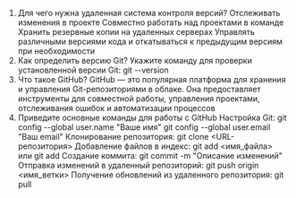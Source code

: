 1) Для чего нужна удаленная система контроля версий?
Отслеживать изменения в проекте
Совместно работать над проектами в команде
Хранить резервные копии на удаленных серверах
Управлять различными версиями кода и откатываться
к предыдущим версиям при необходимости
2) Как определить версию Git?
Укажите команду для проверки установленной версии Git: git --version
3) Что такое GitHub?
GitHub — это популярная платформа для
хранения и управления Git-репозиториями в облаке.
Она предоставляет инструменты для совместной
работы, управления проектами, отслеживания ошибок и
автоматизации процессов
4) Приведите основные команды для работы с GitHub
Настройка Git: git config --global user.name "Ваше имя"
git config --global user.email "Ваш email"
Клонирование репозитория: git clone <URL-репозитория>
Добавление файлов в индекс: git add <имя_файла> или git add
Создание коммита: git commit -m "Описание изменений"
Отправка изменений в удаленный репозиторий: git push origin <имя_ветки>
Получение обновлений из удаленного репозитория: git pull

